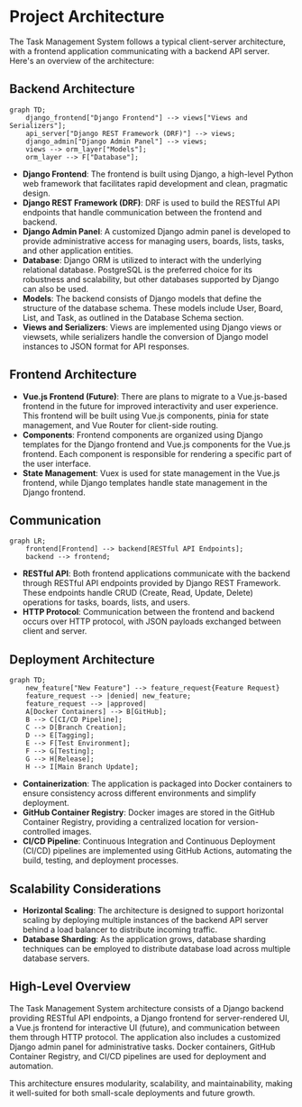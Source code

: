 # Project Architecture

The Task Management System follows a typical client-server architecture, with a frontend application communicating with a backend API server. Here's an overview of the architecture:

## Backend Architecture

```mermaid
graph TD;
    django_frontend["Django Frontend"] --> views["Views and Serializers"];
    api_server["Django REST Framework (DRF)"] --> views;
    django_admin["Django Admin Panel"] --> views;
    views --> orm_layer["Models"];
    orm_layer --> F["Database"];

```

- **Django Frontend**: The frontend is built using Django, a high-level Python web framework that facilitates rapid development and clean, pragmatic design.
- **Django REST Framework (DRF)**: DRF is used to build the RESTful API endpoints that handle communication between the frontend and backend.
- **Django Admin Panel**: A customized Django admin panel is developed to provide administrative access for managing users, boards, lists, tasks, and other application entities.
- **Database**: Django ORM is utilized to interact with the underlying relational database. PostgreSQL is the preferred choice for its robustness and scalability, but other databases supported by Django can also be used.
- **Models**: The backend consists of Django models that define the structure of the database schema. These models include User, Board, List, and Task, as outlined in the Database Schema section.
- **Views and Serializers**: Views are implemented using Django views or viewsets, while serializers handle the conversion of Django model instances to JSON format for API responses.

## Frontend Architecture

- **Vue.js Frontend (Future)**: There are plans to migrate to a Vue.js-based frontend in the future for improved interactivity and user experience. This frontend will be built using Vue.js components, pinia for state management, and Vue Router for client-side routing.
- **Components**: Frontend components are organized using Django templates for the Django frontend and Vue.js components for the Vue.js frontend. Each component is responsible for rendering a specific part of the user interface.
- **State Management**: Vuex is used for state management in the Vue.js frontend, while Django templates handle state management in the Django frontend.

## Communication

```mermaid
graph LR;
    frontend[Frontend] --> backend[RESTful API Endpoints];
    backend --> frontend;
```

- **RESTful API**: Both frontend applications communicate with the backend through RESTful API endpoints provided by Django REST Framework. These endpoints handle CRUD (Create, Read, Update, Delete) operations for tasks, boards, lists, and users.
- **HTTP Protocol**: Communication between the frontend and backend occurs over HTTP protocol, with JSON payloads exchanged between client and server.

## Deployment Architecture

```mermaid
graph TD;
    new_feature["New Feature"] --> feature_request{Feature Request}
    feature_request --> |denied| new_feature;
    feature_request --> |approved|
    A[Docker Containers] --> B[GitHub];
    B --> C[CI/CD Pipeline];
    C --> D[Branch Creation];
    D --> E[Tagging];
    E --> F[Test Environment];
    F --> G[Testing];
    G --> H[Release];
    H --> I[Main Branch Update];
```

- **Containerization**: The application is packaged into Docker containers to ensure consistency across different environments and simplify deployment.
- **GitHub Container Registry**: Docker images are stored in the GitHub Container Registry, providing a centralized location for version-controlled images.
- **CI/CD Pipeline**: Continuous Integration and Continuous Deployment (CI/CD) pipelines are implemented using GitHub Actions, automating the build, testing, and deployment processes.

## Scalability Considerations

- **Horizontal Scaling**: The architecture is designed to support horizontal scaling by deploying multiple instances of the backend API server behind a load balancer to distribute incoming traffic.
- **Database Sharding**: As the application grows, database sharding techniques can be employed to distribute database load across multiple database servers.

## High-Level Overview

The Task Management System architecture consists of a Django backend providing RESTful API endpoints, a Django frontend for server-rendered UI, a Vue.js frontend for interactive UI (future), and communication between them through HTTP protocol. The application also includes a customized Django admin panel for administrative tasks. Docker containers, GitHub Container Registry, and CI/CD pipelines are used for deployment and automation.

This architecture ensures modularity, scalability, and maintainability, making it well-suited for both small-scale deployments and future growth.
